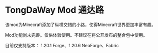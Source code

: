 # TongDaWay Mod 通达路
该mod为Minecraft添加了纵横交错的小路，使得Minecraft世界更加丰富有趣。

Mod功能尚未完善。仅供体验使用。不建议在将公开发布的整合包中使用。

目前仅支持版本： 1.20.1 Forge、1.20.6 NeoForge、Fabric
